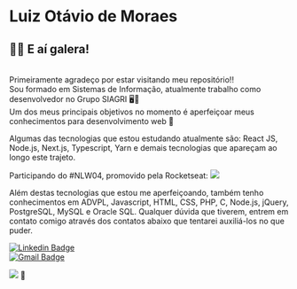 # Luiz Otávio de Moraes

## 🙋‍♂️ E aí galera!

<br />Primeiramente agradeço por estar visitando meu repositório!!
<br />Sou formado em Sistemas de Informação, atualmente trabalho como desenvolvedor no Grupo SIAGRI 🖥️🌾
<br />Um dos meus principais objetivos no momento é aperfeiçoar meus conhecimentos para desenvolvimento web 🎯

Algumas das tecnologias que estou estudando atualmente são: React JS, Node.js, Next.js, Typescript, Yarn e demais tecnologias que apareçam ao longo este trajeto.

Participando do #NLW04, promovido pela Rocketseat:
<a href="https://nextlevelweek.com/inscricao/4" target="_blank"><img width="auto" src="https://cdn.discordapp.com/attachments/694609874197151754/813851700011335730/NLW04_pack_divulgacao_-_Github.png"></a>

Além destas tecnologias que estou me aperfeiçoando, também tenho conhecimentos em ADVPL, Javascript, HTML, CSS, PHP, C, Node.js, jQuery, PostgreSQL, MySQL e Oracle SQL. Qualquer dúvida que tiverem, entrem em contato comigo através dos contatos abaixo que tentarei auxiliá-los no que puder.

[![Linkedin Badge](https://img.shields.io/badge/-Luiz%20Otávio%20de%20Moraes-blue?style=flat-square&logo=Linkedin&logoColor=white&link=https://www.linkedin.com/in/luizotaviodemoraes/)](https://www.linkedin.com/in/luizotaviodemoraes/) <br /> 
[![Gmail Badge](https://img.shields.io/badge/-1luizzotavio0@gmail.com-c14438?style=flat-square&logo=Gmail&logoColor=white&link=mailto:1luizzotavio0@gmail.com)](mailto:1luizzotavio0@gmail.com)

![](https://img.shields.io/badge/Status-em%20constante%20aprendizado-green) :rocket: 
